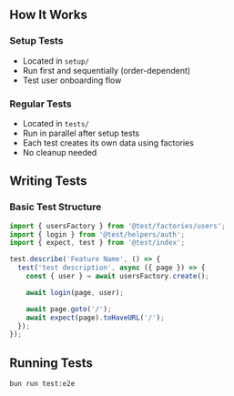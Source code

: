 ## How It Works

### Setup Tests
- Located in `setup/`
- Run first and sequentially (order-dependent)
- Test user onboarding flow

### Regular Tests
- Located in `tests/`
- Run in parallel after setup tests
- Each test creates its own data using factories
- No cleanup needed

## Writing Tests

### Basic Test Structure

```typescript
import { usersFactory } from '@test/factories/users';
import { login } from '@test/helpers/auth';
import { expect, test } from '@test/index';

test.describe('Feature Name', () => {
  test('test description', async ({ page }) => {
    const { user } = await usersFactory.create();

    await login(page, user);

    await page.goto('/');
    await expect(page).toHaveURL('/');
  });
});
```

## Running Tests

```bash
bun run test:e2e
```
